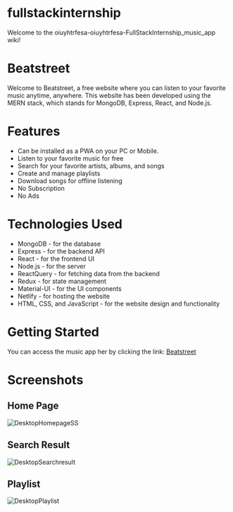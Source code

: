 # fullstackinternship
Welcome to the oiuyhtrfesa-oiuyhtrfesa-FullStackInternship_music_app wiki!
# Beatstreet

Welcome to Beatstreet, a free website where you can listen to your favorite music anytime, anywhere. This website has been developed using the MERN stack, which stands for MongoDB, Express, React, and Node.js.
# Features
* Can be installed as a PWA on your PC or Mobile.
* Listen to your favorite music for free
* Search for your favorite artists, albums, and songs
* Create and manage playlists
* Download songs for offline listening
* No Subscription
* No Ads
# Technologies Used
* MongoDB - for the database
* Express - for the backend API
* React - for the frontend UI
* Node.js - for the server
* ReactQuery - for fetching data from the backend
* Redux - for state management
* Material-UI - for the UI components
* Netlify - for hosting the website
* HTML, CSS, and JavaScript - for the website design and functionality
# Getting Started
You can access the music app her by clicking the link: [Beatstreet](https://beatstreet.netlify.app/)
# Screenshots
## Home Page
![DesktopHomepageSS](https://github.com/oiuyhtrfesa/oiuyhtrfesa-oiuyhtrfesa-FullStackInternship_music_app/assets/109503372/887d2e41-9f94-4aae-b544-3e9c70784857)
## Search Result
![DesktopSearchresult](https://github.com/oiuyhtrfesa/oiuyhtrfesa-oiuyhtrfesa-FullStackInternship_music_app/assets/109503372/23a20f66-9c45-4e92-bae1-c13d9c1666b6)
## Playlist
![DesktopPlaylist](https://github.com/oiuyhtrfesa/oiuyhtrfesa-oiuyhtrfesa-FullStackInternship_music_app/assets/109503372/0f11e723-234d-4104-bc57-de06c18ca6bb)
